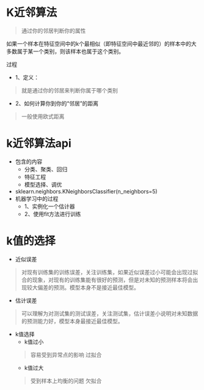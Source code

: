 # K近邻算法
> 通过你的邻居判断你的属性

如果一个样本在特征空间中的k个最相似（即特征空间中最近邻的）的样本中的大多数属于某一个类别，则该样本也属于这个类别。

过程

- 1、定义：
>  就是通过你的邻居来判断你属于哪个类别
- 2、如何计算你到你的“邻居”的距离
> 一般使用欧式距离

# k近邻算法api
- 包含的内容
    - 分类、聚类、回归
    - 特征工程
    - 模型选择、调优
- sklearn.neighbors.KNeighborsClassifier(n_neighbors=5)
- 机器学习中的过程
    - 1、实例化一个估计器
    - 2、使用fit方法进行训练
 
 # k值的选择
 
 - 近似误差
 > 对现有训练集的训练误差，关注训练集，如果近似误差过小可能会出现过拟合的现象，对现有的训练集能有很好的预测，但是对未知的预测样本将会出现较大偏差的预测。模型本身不是接近最佳模型。
- 估计误差
> 可以理解为对测试集的测试误差，关注测试集，估计误差小说明对未知数据的预测能力好，模型本身最接近最佳模型。
 
- k值选择
    - k值过小
    > 容易受到异常点的影响 过拟合
    - k值过大
    > 受到样本上均衡的问题 欠拟合

